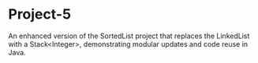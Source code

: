 # Project-5
An enhanced version of the SortedList project that replaces the LinkedList with a Stack&lt;Integer>, demonstrating modular updates and code reuse in Java.

